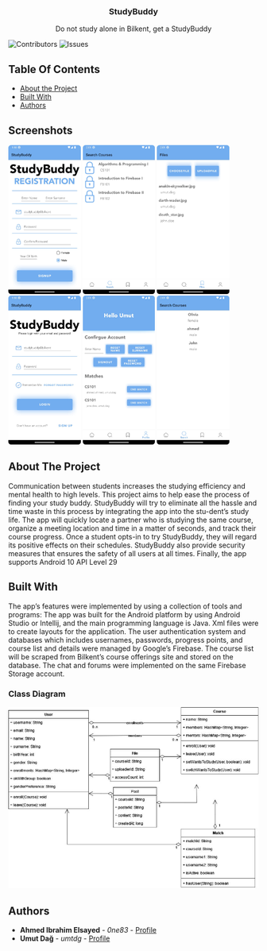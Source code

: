 <br/>
<p align="center">
  <a href="https://github.com/studybuddy-cs102/StudyBuddy">
    </a>

  <h3 align="center">StudyBuddy</h3>

  <p align="center">
    Do not study alone in Bilkent, get a StudyBuddy
  </p>

![Contributors](https://img.shields.io/github/contributors/studybuddy-cs102/study-buddy?color=dark-green) 
![Issues](https://img.shields.io/github/issues/studybuddy-cs102/study-buddy)

## Table Of Contents

* [About the Project](#about-the-project)
* [Built With](#built-with)
* [Authors](#authors)

## Screenshots

<p float="left">
  <img src="imgs/2.jpg" alt="Logo" style="height:300px;"> 
  <img src="imgs/4.jpg" alt="Logo" style="height:300px;"> 
  <img src="imgs/5.jpg" alt="Logo" style="height:300px;"> 
  <img src="imgs/6.jpg" alt="Logo" style="height:300px;"> 
  <img src="imgs/7.jpg" alt="Logo" style="height:300px;"> 
  <img src="imgs/8.jpg" alt="Logo" style="height:300px;"> 
</p>

## About The Project
Communication between students increases the studying efficiency and mental health to high levels. This project aims to help ease the process of finding your study buddy. StudyBuddy will try to eliminate all the hassle and time waste in this process by integrating the app into the stu-dent’s study life. The app will quickly locate a partner who is studying the same course, organize a meeting location and time in a matter of seconds, and track their course progress. Once a student opts-in to try StudyBuddy, they will regard its positive effects on their schedules. StudyBuddy also provide security measures that ensures the safety of all users at all times. Finally, the app supports Android 10 API Level 29

## Built With

The app’s features were implemented by using a collection of tools and programs:
The app was built for the Android platform by using Android Studio or Intellij, and the main programming language is Java. 
Xml files were to create layouts for the application. 
The user authentication system and databases which includes usernames, passwords, progress points, and course list and details were managed by Google’s Firebase. 
The course list will be scraped from Bilkent’s course offerings site and stored on the database. 
The chat and forums were implemented on the same Firebase Storage account.

### Class Diagram

<img src="imgs/9.jpg" alt="Logo">

## Authors

* **Ahmed Ibrahim Elsayed** - *0ne83* - [Profile](https://github.com/0ne83)
* **Umut Dağ** - *umtdg* - [Profile](https://github.com/umtdg)

